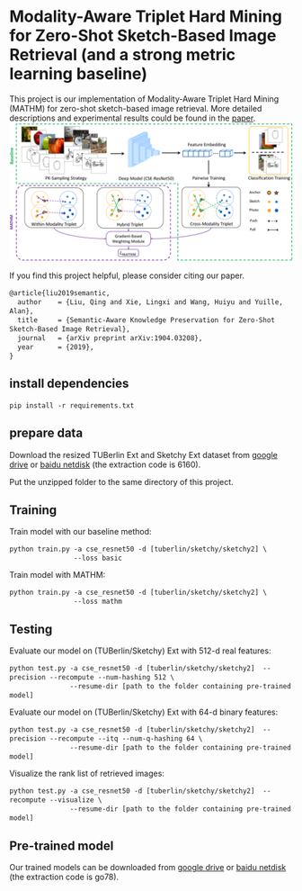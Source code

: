 # Modality-Aware Triplet Hard Mining for Zero-Shot Sketch-Based Image Retrieval (and a strong metric learning baseline)

This project is our implementation of Modality-Aware Triplet Hard Mining (MATHM) for zero-shot sketch-based image retrieval.
More detailed descriptions and experimental results could be found in the [paper](https://arxiv.org/abs/2112.07966#).
![framework](images/fig2.png)

If you find this project helpful, please consider citing our paper.
```
@article{liu2019semantic,
  author    = {Liu, Qing and Xie, Lingxi and Wang, Huiyu and Yuille, Alan},
  title     = {Semantic-Aware Knowledge Preservation for Zero-Shot Sketch-Based Image Retrieval},
  journal   = {arXiv preprint arXiv:1904.03208},
  year      = {2019},
}
```

## install dependencies
```
pip install -r requirements.txt 
```

## prepare data
Download the resized TUBerlin Ext and Sketchy Ext dataset from 
[google drive](https://drive.google.com/file/d/17hd3khIX5M2LzGK5gPOCQk7BYnUbvZOh/view?usp=sharing) or 
[baidu netdisk](https://pan.baidu.com/s/1oGwoYNf5jCCN_HtbwUt80Q) (the extraction code is 6160).

Put the unzipped folder to the same directory of this project.

## Training
Train model with our baseline method:
```
python train.py -a cse_resnet50 -d [tuberlin/sketchy/sketchy2] \
                --loss basic 
```
Train model with MATHM:
```
python train.py -a cse_resnet50 -d [tuberlin/sketchy/sketchy2] \
                --loss mathm 
```

## Testing
Evaluate our model on (TUBerlin/Sketchy) Ext with 512-d real features:
```
python test.py -a cse_resnet50 -d [tuberlin/sketchy/sketchy2]  --precision --recompute --num-hashing 512 \
               --resume-dir [path to the folder containing pre-trained model]
```

Evaluate our model on (TUBerlin/Sketchy) Ext with 64-d binary features:
```
python test.py -a cse_resnet50 -d [tuberlin/sketchy/sketchy2]  --precision --recompute --itq --num-q-hashing 64 \
               --resume-dir [path to the folder containing pre-trained model]
```

Visualize the rank list of retrieved images:
```
python test.py -a cse_resnet50 -d [tuberlin/sketchy/sketchy2]  --recompute --visualize \
               --resume-dir [path to the folder containing pre-trained model]
```


## Pre-trained model
Our trained models can be downloaded from 
[google drive](https://drive.google.com/file/d/1z0JRDRQkX9gAOlOPoDbu5qTzYGNt3kIj/view?usp=sharing) or 
[baidu netdisk](https://pan.baidu.com/s/1gF7wyxYIJwF1Sa1ZfKoNjw) (the extraction code is go78).

